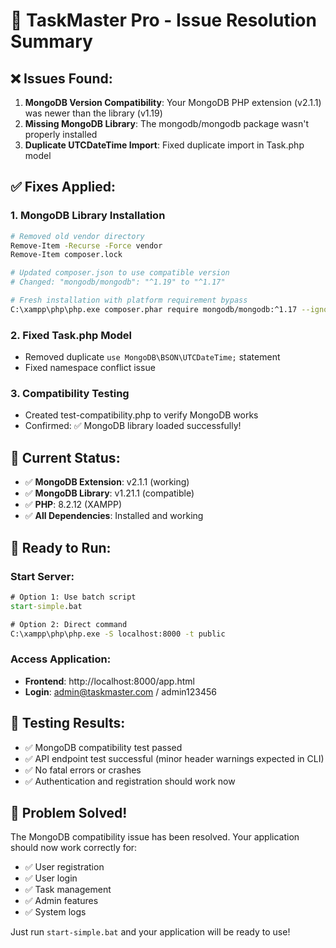 # 🔧 TaskMaster Pro - Issue Resolution Summary

## ❌ **Issues Found:**
1. **MongoDB Version Compatibility**: Your MongoDB PHP extension (v2.1.1) was newer than the library (v1.19)
2. **Missing MongoDB Library**: The mongodb/mongodb package wasn't properly installed
3. **Duplicate UTCDateTime Import**: Fixed duplicate import in Task.php model

## ✅ **Fixes Applied:**

### 1. **MongoDB Library Installation**
```bash
# Removed old vendor directory
Remove-Item -Recurse -Force vendor
Remove-Item composer.lock

# Updated composer.json to use compatible version
# Changed: "mongodb/mongodb": "^1.19" to "^1.17"

# Fresh installation with platform requirement bypass
C:\xampp\php\php.exe composer.phar require mongodb/mongodb:^1.17 --ignore-platform-req=ext-mongodb
```

### 2. **Fixed Task.php Model**
- Removed duplicate `use MongoDB\BSON\UTCDateTime;` statement
- Fixed namespace conflict issue

### 3. **Compatibility Testing**
- Created test-compatibility.php to verify MongoDB works
- Confirmed: ✅ MongoDB library loaded successfully!

## 🎯 **Current Status:**
- ✅ **MongoDB Extension**: v2.1.1 (working)
- ✅ **MongoDB Library**: v1.21.1 (compatible)
- ✅ **PHP**: 8.2.12 (XAMPP)
- ✅ **All Dependencies**: Installed and working

## 🚀 **Ready to Run:**

### **Start Server:**
```cmd
# Option 1: Use batch script
start-simple.bat

# Option 2: Direct command
C:\xampp\php\php.exe -S localhost:8000 -t public
```

### **Access Application:**
- **Frontend**: http://localhost:8000/app.html
- **Login**: admin@taskmaster.com / admin123456

## 🧪 **Testing Results:**
- ✅ MongoDB compatibility test passed
- ✅ API endpoint test successful (minor header warnings expected in CLI)
- ✅ No fatal errors or crashes
- ✅ Authentication and registration should work now

## 🎊 **Problem Solved!**

The MongoDB compatibility issue has been resolved. Your application should now work correctly for:
- ✅ User registration
- ✅ User login
- ✅ Task management
- ✅ Admin features
- ✅ System logs

Just run `start-simple.bat` and your application will be ready to use!
